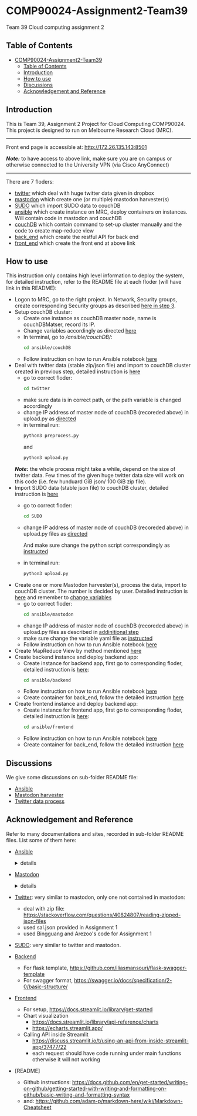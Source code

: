 # COMP90024-Assignment2-Team39
Team 39 Cloud computing assignment 2

## Table of Contents

- [COMP90024-Assignment2-Team39](#comp90024-assignment2-team39)
  - [Table of Contents](#table-of-contents)
  - [Introduction](#introduction)
  - [How to use](#how-to-use)
  - [Discussions](#discussions)
  - [Acknowledgement and Reference](#acknowledgement-and-reference)

## Introduction

This is Team 39, Assignment 2 Project for Cloud Computing COMP90024. This project is designed to run on Melbourne Research Cloud (MRC).

-----

Front end page is accessible at: http://172.26.135.143:8501

***Note:*** to have access to above link, make sure you are on campus or otherwise connected to the University VPN (via Cisco AnyConnect)

------

There are 7 floders:

- [twitter](./twitter/) which deal with huge twitter data given in dropbox
- [mastodon](./mastodon/) which create one (or multiple) mastodon harvester(s)
- [SUDO](./SUDO/) which import SUDO data to couchDB
- [ansible](./ansible/) which create instance on MRC, deploy containers on instances. Will contain code in mastodon and couchDB
- [couchDB](./couchDB/) which contain command to set-up cluster manually and the code to create map-reduce view
- [back_end](./back_end/) which create the restful API for back end
- [front_end](./front_end/) which create the front end at above link

## How to use

This instruction only contains high level information to deploy the system, for detailed instruction, refer to the README file at each floder (will have link in this README):

- Logon to MRC, go to the right project. In Network, Security groups, create corresponding Security groups as described [here in step 3](./ansible/README.md#how-to-run).
- Setup couchDB cluster:
  - Create one instance as couchDB master node, name is couchDBMatser, record its IP.
  - Change variables accordingly as directed [here](./ansible/README.md#couchdb)
  - In terminal, go to _/ansible/couchDB/_:
    ```bash
    cd ansible/couchDB
    ```
  - Follow instruction on how to run Ansible notebook [here](./ansible/README.md#how-to-run)
- Deal with twitter data (stable zip/json file) and import to couchDB cluster created in previous step, detailed instruction is [here](./twitter/README.md#how-to-run)
  - go to correct floder:
    ```bash
    cd twitter
    ```
  - make sure data is in correct path, or the path variable is changed accordingly
  - change IP address of master node of couchDB (recoreded above) in upload.py as [directed](./twitter/README.md#how-to-run)
  - in terminal run:
    ```bash
    python3 preprocess.py
    ```
    and 
    ```bash
    python3 upload.py
    ```
  ***Note:*** the whole process might take a while, depend on the size of twitter data. Few times of the given huge twitter data size will work on this code (i.e. few hunduard GiB json/ 100 GiB zip file).
- Import SUDO data (stable json file) to couchDB cluster, detailed instruction is [here](./SUDO/README.md#how-to-run)
  - go to correct floder:
    ```bash
    cd SUDO
    ```
  - change IP address of master node of couchDB (recoreded above) in upload.py files as [directed](./SUDO/README.md#how-to-run)
  
    And make sure change the python script correspondingly as [instructed](./SUDO/README.md#how-to-run)
  - in terminal run:
    ```bash
    python3 upload.py
    ```
- Create one or more Mastodon harvester(s), process the data, import to couchDB cluster. The number is decided by user. Detailed instruction is [here](./ansible/README.md#how-to-run) and remember to [change variables](./ansible/README.md#mastodon)
  - go to correct floder:
    ```bash
    cd ansible/mastodon
    ```
  - change IP address of master node of couchDB (recoreded above) in upload.py files as described in [addinitional step](./ansible/README.md#addinitional-step)
  - make sure change the variable yaml file as [instructed](./ansible/README.md#mastodon)
  - Follow instruction on how to run Ansible notebook [here](./ansible/README.md#how-to-run)
- Create MapReduce View by method mentioned [here](./Mapreduce/)
- Create backend instance and deploy backend app:
  - Create instance for backend app, first go to corresponding floder, detailed instruction is [here](./ansible/README.md#how-to-run):
    ```bash
    cd ansible/backend
    ```
  - Follow instruction on how to run Ansible notebook [here](./ansible/README.md#how-to-run)
  - Create container for back_end, follow the detailed instruction [here](./back_end/README.md)
- Create frontend instance and deploy backend app:
  - Create instance for frontend app, first go to corresponding floder, detailed instruction is [here](./ansible/README.md#how-to-run):
    ```bash
    cd ansible/frontend
    ```
  - Follow instruction on how to run Ansible notebook [here](./ansible/README.md#how-to-run)
  - Create container for back_end, follow the detailed instruction [here](./front_end/README.md)

## Discussions

We give some discussions on sub-folder README file:

- [Ansible](./ansible/README.md#folders)
- [Mastodon harvester](./mastodon/README.md#discussion)
- [Twitter data process](./twitter/README.md#discussion)

## Acknowledgement and Reference

Refer to many documentations and sites, recorded in sub-folder README files. List some of them here:

- [Ansible](./ansible/README.md#acknowledgement-and-reference)
  <details>
    <summary>details</summary>

    All playbook is following workshop template repo:
    - Week 6 Workshop Recording and Slide: https://canvas.lms.unimelb.edu.au/courses/151783
    - Week 6 Workshop Repo By alwynpan (Yao Pan): https://canvas.lms.unimelb.edu.au/courses/151783

    Other:
    - ED discussion: https://edstem.org/au/courses/11705/discussion/
    - Code template to create docker image by playbook from: https://www.redhat.com/sysadmin/container-images-ansible
    - Ansible Documentation: https://docs.ansible.com/ansible/latest/index.html
    - Used suggested command to check if volume is mounted to instances: https://serverfault.com/questions/50585/whats-the-best-way-to-check-if-a-volume-is-mounted-in-a-bash-script
    - linux command line (mkdir -p PATH) follow instructions on https://www.javatpoint.com/linux-mkdir
    - Have conversion with ChatGPT on docker and ansible in genral level. 
  
    Suggestions on code by GPT:
    1. See _/roles/couchdb/tasks/main.yaml_ second block (chmod command for container mount). A brief description of the conversation on comment in the _yaml_ file.
    2. See _/roles/couchdb-cluser/tasks/main.yaml_ and _/roles/couchdb-cluser-finish/tasks/main.yaml_, change " to ' to make shell run.

    - Tried to use convert tool to convert curl command to ansible uri: https://curlconverter.com/ansible/
  
    However no code is used by output of the convert tool, use **ansible.builtin.shell** instead of **ansible.builtin.uri**

    </details>

- [Mastodon](./mastodon/README.md#acknowledgement-and-reference)
  <details>
    <summary>details</summary>

    - beautiful soup official documentation: https://beautiful-soup-4.readthedocs.io/en/latest/
    - online tutorial on getting text by beautiful soup: http://www.compjour.org/warmups/govt-text-releases/intro-to-bs4-lxml-parsing-wh-press-briefings/#converting-html-text-into-a-data-object
    - workshop solution from past course: https://edstem.org/au/courses/9158/lessons/25867/slides/185032/solution
    - regular expression documentation: https://www.w3schools.com/python/python_regex.asp
    - keywords from: https://www.merriam-webster.com/thesaurus/volunteer
    - couchdb package documentation: https://pypi.org/project/CouchDB2/
    and https://couchdb-python.readthedocs.io/en/latest/client.html#database
    - ED discussion: https://edstem.org/au/courses/11705/discussion/
    - mastodon streamer code from course workshop repo: https://gitlab.unimelb.edu.au/feit-comp90024/comp90024
    - deal with json file: https://stackoverflow.com/questions/11875770/how-to-overcome-datetime-datetime-not-json-serializable and https://stackoverflow.com/questions/1960516/python-json-serialize-a-decimal-object
  </details>

- [Twitter](./twitter/README.md#acknowledgement-and-reference): very similar to mastodon, only one not contained in mastodon:
  - deal with zip file: https://stackoverflow.com/questions/40824807/reading-zipped-json-files
  - used sal.json provided in Assignment 1
  - used Bingguang and Arezoo's code for Assignment 1

- [SUDO](./SUDO/README.md#acknowledgement-and-reference): very similar to twitter and mastodon.
- [Backend](./back_end/README.md#acknowledgement-and-reference)
  - For flask template, https://github.com/iliasmansouri/flask-swagger-template
  - For swagger format, https://swagger.io/docs/specification/2-0/basic-structure/
- [Frontend](./front_end/README.md#acknowledgement-and-reference)
  - For setup, https://docs.streamlit.io/library/get-started
  - Chart visualization
    - https://docs.streamlit.io/library/api-reference/charts
    - https://echarts.streamlit.app/
  - Calling API inside Streamlit
    - https://discuss.streamlit.io/t/using-an-api-from-inside-streamlit-app/37477/22
    - each request should have code running under main functions otherwise it will not working

- [README]
  - Github instructions: https://docs.github.com/en/get-started/writing-on-github/getting-started-with-writing-and-formatting-on-github/basic-writing-and-formatting-syntax
  - and: https://github.com/adam-p/markdown-here/wiki/Markdown-Cheatsheet